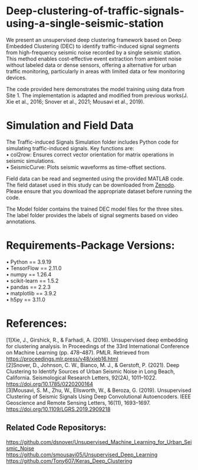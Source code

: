 # Deep-clustering-of-traffic-signals-using-a-single-seismic-station
We present an unsupervised deep clustering framework based on Deep Embedded Clustering (DEC) to identify traffic-induced signal segments from high-frequency seismic noise recorded by a single seismic station. This method enables cost-effective event extraction from ambient noise without labeled data or dense sensors, offering a alternative for urban traffic monitoring, particularly in areas with limited data or few monitoring devices.

The code provided here demonstrates the model training using data from Site 1. The implementation is adapted and modified from previous works(J. Xie et al., 2016; Snover et al., 2021; Mousavi et al., 2019).  

# Simulation and Field Data
The Traffic-induced Signals Simulation folder includes Python code for simulating traffic-induced signals. Key functions are:  
• col2row: Ensures correct vector orientation for matrix operations in seismic simulations.  
• SeismicCurve: Plots seismic waveforms as time-offset sections.  

Field data can be read and segmented using the provided MATLAB code. 
The field dataset used in this study can be downloaded from [Zenodo](https://doi.org/10.5281/zenodo.15229794). Please ensure that you download the appropriate dataset before running the code.  

The Model folder contains the trained DEC model files for the three sites.  
The label folder provides the labels of signal segments based on video annotations.

# Requirements-Package Versions:
• Python == 3.9.19  
• TensorFlow == 2.11.0  
• numpy == 1.26.4  
• scikit-learn == 1.5.2  
• pandas == 2.2.3  
• matplotlib == 3.9.2  
• h5py == 3.11.0

# References:
[1]Xie, J., Girshick, R., & Farhadi, A. (2016). Unsupervised deep embedding for clustering analysis. In Proceedings of the 33rd International Conference on Machine Learning (pp. 478–487). PMLR. Retrieved from https://proceedings.mlr.press/v48/xieb16.html  
[2]Snover, D., Johnson, C. W., Bianco, M. J., & Gerstoft, P. (2021). Deep Clustering to Identify Sources of Urban Seismic Noise in Long Beach, California. Seismological Research Letters, 92(2A), 1011–1022. https://doi.org/10.1785/0220200164  
[3]Mousavi, S. M., Zhu, W., Ellsworth, W., & Beroza, G. (2019). Unsupervised Clustering of Seismic Signals Using Deep Convolutional Autoencoders. IEEE Geoscience and Remote Sensing Letters, 16(11), 1693–1697. https://doi.org/10.1109/LGRS.2019.2909218  

## Related Code Repositorys:
https://github.com/dsnover/Unsupervised_Machine_Learning_for_Urban_Seismic_Noise  
https://github.com/smousavi05/Unsupervised_Deep_Learning  
https://github.com/Tony607/Keras_Deep_Clustering
